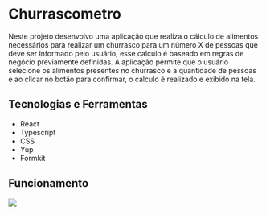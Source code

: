 # Churrascometro
<p>
  Neste projeto desenvolvo uma aplicação que realiza o cálculo de alimentos necessários para realizar um churrasco para um número X de pessoas que deve ser informado pelo usuário, esse calculo é baseado em regras de negócio previamente definidas. A aplicação permite que o usuário selecione os alimentos presentes no churrasco e a quantidade de pessoas e ao clicar no botão para confirmar, o calculo é realizado e exibido na tela.
</p>

## Tecnologias e Ferramentas
<ul>
  <li>React</li>
  <li>Typescript</li>
  <li>CSS</li>
  <li>Yup</li>
  <li>Formkit</li>
</ul>

## Funcionamento 
<img src="https://github.com/CarlosVinicios99/Churrascometro/blob/main/2024-10-24%2021-48-34.gif?raw=true">
